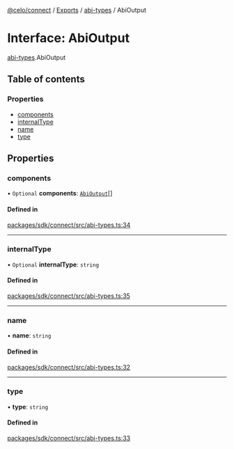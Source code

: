 [@celo/connect](../README.md) / [Exports](../modules.md) / [abi-types](../modules/abi_types.md) / AbiOutput

# Interface: AbiOutput

[abi-types](../modules/abi_types.md).AbiOutput

## Table of contents

### Properties

- [components](abi_types.AbiOutput.md#components)
- [internalType](abi_types.AbiOutput.md#internaltype)
- [name](abi_types.AbiOutput.md#name)
- [type](abi_types.AbiOutput.md#type)

## Properties

### components

• `Optional` **components**: [`AbiOutput`](abi_types.AbiOutput.md)[]

#### Defined in

[packages/sdk/connect/src/abi-types.ts:34](https://github.com/celo-org/developer-tooling/blob/master/packages/sdk/connect/src/abi-types.ts#L34)

___

### internalType

• `Optional` **internalType**: `string`

#### Defined in

[packages/sdk/connect/src/abi-types.ts:35](https://github.com/celo-org/developer-tooling/blob/master/packages/sdk/connect/src/abi-types.ts#L35)

___

### name

• **name**: `string`

#### Defined in

[packages/sdk/connect/src/abi-types.ts:32](https://github.com/celo-org/developer-tooling/blob/master/packages/sdk/connect/src/abi-types.ts#L32)

___

### type

• **type**: `string`

#### Defined in

[packages/sdk/connect/src/abi-types.ts:33](https://github.com/celo-org/developer-tooling/blob/master/packages/sdk/connect/src/abi-types.ts#L33)
